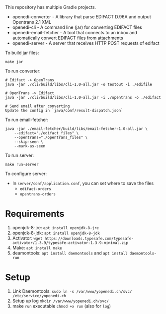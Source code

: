 This repository has multiple Gradle projects.

- openedi-converter - A library that parse EDIFACT D.96A and output Opentrans 2.1 XML
- openedi-cli - A command line (jar) for converting EDIFACT files
- openedi-email-fetcher - A tool that connects to an inbox and automatically convert EDIFACT files from attachments
- openedi-server - A server that receives HTTP POST requests of edifact

To build jar files:

```
make jar
```

To run converter:

```
# Edifact -> OpenTrans
java -jar ./cli/build/libs/cli-1.0-all.jar -o testout -i ./edifile

# OpenTrans -> Edifact
java -jar ./cli/build/libs/cli-1.0-all.jar -i ./opentrans -o ./edifact

# Send email after converting
Update the config in `java/conf/result-dispatch.json`
```

To run email-fetcher:

```
java -jar ./email-fetcher/build/libs/email-fetcher-1.0-all.jar \
	--edifact="./edifact_files" \
	--opentrans="./opentrans_files" \
	--skip-seen \
	--mark-as-seen
```

To run server:

```
make run-server
```

To configure server:
- In `server/conf/application.conf`, you can set where to save the files
  - `edifact-orders`
  - `opentrans-orders`
  
# Requirements
1. openjdk-8-jre: `apt install openjdk-8-jre`
2. openjdk-8-jdk: `apt install openjdk-8-jdk`
3. Activator: `wget https://downloads.typesafe.com/typesafe-activator/1.3.9/typesafe-activator-1.3.9-minimal.zip`
4. Make: `apt install make`
5. deamontools: `apt install daemontools` and `apt install daemontools-run`
# Setup
1. Link Daemontools: `sudo ln -s /var/www/yopenedi.ch/svc/ /etc/service/yopenedi.ch`
2. Setup up log `mkdir /var/www/yopenedi.ch/svc/`
3. make `run` executable `chmod +x run` (also for `log`)
